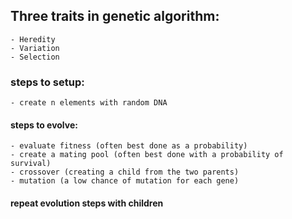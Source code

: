 ## Three traits in genetic algorithm: 
	- Heredity
	- Variation
	- Selection

### steps to setup:
	- create n elements with random DNA

#### steps to evolve:
	- evaluate fitness (often best done as a probability)
	- create a mating pool (often best done with a probability of survival)
	- crossover (creating a child from the two parents)
	- mutation (a low chance of mutation for each gene)

#### repeat evolution steps with children
